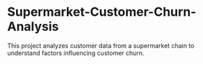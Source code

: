 # Supermarket-Customer-Churn-Analysis
This project analyzes customer data from a supermarket chain to understand factors influencing customer churn. 
